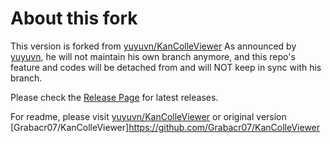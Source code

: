 # About this fork

This version is forked from [yuyuvn/KanColleViewer](https://github.com/yuyuvn/KanColleViewer)
As announced by [yuyuvn](https://github.com/yuyuvn/KanColleViewer/releases), he will not maintain his own branch anymore, and this repo's feature and codes will be detached from and will NOT keep in sync with his branch.

Please check the [Release Page](https://github.com/BossaGroove/KanColleViewer/releases) for latest releases.

For readme, please visit [yuyuvn/KanColleViewer](https://github.com/yuyuvn/KanColleViewer) or original version [Grabacr07/KanColleViewer]https://github.com/Grabacr07/KanColleViewer
